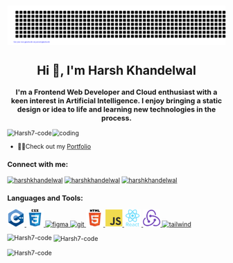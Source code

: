 ![gitartwork](gitartwork.svg)

<h1 align="center">Hi 👋, I'm Harsh Khandelwal</h1>
<h3 align="center">I'm a Frontend Web Developer and Cloud enthusiast with a keen interest in Artificial Intelligence. I enjoy bringing a static design or idea to life and learning new technologies in the process.
</h3>
<img align="right" width="400" alt="coding"  src="https://physicsgurukul.files.wordpress.com/2019/02/character-1.gif"/>
<p align="left"> <img src="https://komarev.com/ghpvc/?username=Harsh7-code&label=Profile%20views&color=0e75b6&style=flat" alt="Harsh7-code" /> </p>


- 👨‍💻Check out my [Portfolio](https://harshkhandelwal01.netlify.app/)

<h3 align="left">Connect with me:</h3>
<p align="left">
<a href="https://www.linkedin.com/in/harsh-khandelwal-0b3a73257/" target="blank"><img align="center" src="https://raw.githubusercontent.com/rahuldkjain/github-profile-readme-generator/master/src/images/icons/Social/linked-in-alt.svg" alt="harshkhandelwal" height="30" width="40" /></a>
<a href="https://leetcode.com/u/Harsh7-code/" target="blank"><img align="center" src="https://raw.githubusercontent.com/rahuldkjain/github-profile-readme-generator/master/src/images/icons/Social/leet-code.svg" alt="harshkhandelwal" height="30" width="40" /></a>
<a href="https://leetcode.com/u/Harsh7-code/" target="blank"><img align="center" src="https://raw.githubusercontent.com/rahuldkjain/github-profile-readme-generator/master/src/images/icons/Social/geeks-for-geeks.svg" alt="harshkhandelwal" height="30" width="40" /></a>
</p>

<h3 align="left">Languages and Tools:</h3>
<p align="left"><a href="https://www.w3schools.com/cpp/" target="_blank" rel="noreferrer"> <img src="https://raw.githubusercontent.com/devicons/devicon/master/icons/cplusplus/cplusplus-original.svg" alt="cplusplus" width="40" height="40"/> </a> <a href="https://www.w3schools.com/css/" target="_blank" rel="noreferrer"> <img src="https://raw.githubusercontent.com/devicons/devicon/master/icons/css3/css3-original-wordmark.svg" alt="css3" width="40" height="40"/> </a> <a href="https://www.figma.com/" target="_blank" rel="noreferrer"> <img src="https://www.vectorlogo.zone/logos/figma/figma-icon.svg" alt="figma" width="40" height="40"/> </a> <a href="https://git-scm.com/" target="_blank" rel="noreferrer"> <img src="https://www.vectorlogo.zone/logos/git-scm/git-scm-icon.svg" alt="git" width="40" height="40"/> </a> <a href="https://www.w3.org/html/" target="_blank" rel="noreferrer"> <img src="https://raw.githubusercontent.com/devicons/devicon/master/icons/html5/html5-original-wordmark.svg" alt="html5" width="40" height="40"/> </a> <a href="https://developer.mozilla.org/en-US/docs/Web/JavaScript" target="_blank" rel="noreferrer"> <img src="https://raw.githubusercontent.com/devicons/devicon/master/icons/javascript/javascript-original.svg" alt="javascript" width="40" height="40"/> </a> <a href="https://reactjs.org/" target="_blank" rel="noreferrer"> <img src="https://raw.githubusercontent.com/devicons/devicon/master/icons/react/react-original-wordmark.svg" alt="react" width="40" height="40"/> </a> <a href="https://redux.js.org" target="_blank" rel="noreferrer"> <img src="https://raw.githubusercontent.com/devicons/devicon/master/icons/redux/redux-original.svg" alt="redux" width="40" height="40"/> </a> <a href="https://tailwindcss.com/" target="_blank" rel="noreferrer"> <img src="https://www.vectorlogo.zone/logos/tailwindcss/tailwindcss-icon.svg" alt="tailwind" width="40" height="40"/> </a> </p>

<p><img align="left" src="https://github-readme-stats.vercel.app/api/top-langs?username=Harsh7-code&show_icons=true&locale=en&layout=compact" alt="Harsh7-code" /></p>

<p>&nbsp;<img align="center" src="https://github-readme-stats.vercel.app/api?username=Harsh7-code&show_icons=true&locale=en" alt="Harsh7-code" /></p>

<p><img align="center" src="https://github-readme-streak-stats.herokuapp.com/?user=Harsh7-code&" alt="Harsh7-code" /></p>



